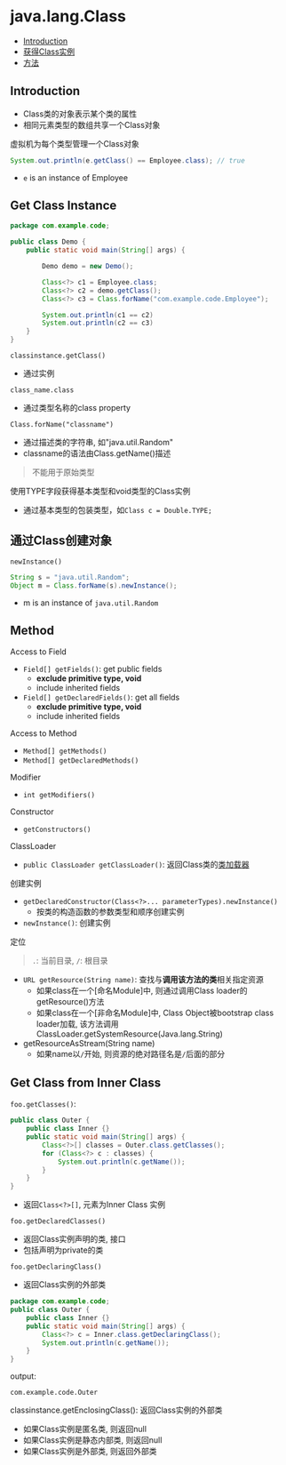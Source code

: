 # java.lang.Class

- [Introduction](#introduction)
- [获得Class实例](#获得class实例)
- [方法](#方法)

## Introduction

- Class类的对象表示某个类的属性
- 相同元素类型的数组共享一个Class对象

虚拟机为每个类型管理一个Class对象

```java
System.out.println(e.getClass() == Employee.class); // true
```

- `e` is an instance of Employee

## Get Class Instance

```java
package com.example.code;

public class Demo {
    public static void main(String[] args) {

        Demo demo = new Demo();

        Class<?> c1 = Employee.class;
        Class<?> c2 = demo.getClass();
        Class<?> c3 = Class.forName("com.example.code.Employee");

        System.out.println(c1 == c2)
        System.out.println(c2 == c3)
    }
}
```

`classinstance.getClass()`

- 通过实例

`class_name.class`

- 通过类型名称的class property

`Class.forName("classname")`

- 通过描述类的字符串, 如"java.util.Random"
- classname的语法由Class.getName()描述

> 不能用于原始类型

使用TYPE字段获得基本类型和void类型的Class实例

- 通过基本类型的包装类型，如`Class c = Double.TYPE;`


## 通过Class创建对象

`newInstance()`

```java
String s = "java.util.Random";
Object m = Class.forName(s).newInstance();
```

- m is an instance of `java.util.Random`

## Method

Access to Field

- `Field[] getFields()`: get public fields
  - **exclude primitive type, void**
  - include inherited fields
- `Field[] getDeclaredFields()`: get all fields
  - **exclude primitive type, void**
  - include inherited fields

Access to Method

- `Method[] getMethods()`
- `Method[] getDeclaredMethods()`

Modifier

- `int getModifiers()`

Constructor

- `getConstructors()`

ClassLoader

- `public ClassLoader getClassLoader()`: 返回Class类的[类加载器](Java_JVM_Class_ClassLoader.md)

创建实例

- `getDeclaredConstructor(Class<?>... parameterTypes).newInstance()`
  - 按类的构造函数的参数类型和顺序创建实例
- `newInstance()`: 创建实例

定位

> `.`: 当前目录, `/`: 根目录

- `URL getResource(String name)`: 查找与**调用该方法的类**相关指定资源
  - 如果class在一个[命名Module]中, 则通过调用Class loader的getResource()方法
  - 如果class在一个[非命名Module]中, Class Object被bootstrap class loader加载, 该方法调用ClassLoader.getSystemResource(Java.lang.String)
- getResourceAsStream(String name)
  - 如果name以`/`开始, 则资源的绝对路径名是`/`后面的部分

## Get Class from Inner Class

`foo.getClasses()`:

```java
public class Outer {
    public class Inner {}
    public static void main(String[] args) {
        Class<?>[] classes = Outer.class.getClasses();
        for (Class<?> c : classes) {
            System.out.println(c.getName());
        }
    }
}
```

- 返回`Class<?>[]`, 元素为Inner Class 实例

`foo.getDeclaredClasses()`

- 返回Class实例声明的类, 接口
- 包括声明为private的类

`foo.getDeclaringClass()`

- 返回Class实例的外部类

```java
package com.example.code;
public class Outer {
    public class Inner {}
    public static void main(String[] args) {
        Class<?> c = Inner.class.getDeclaringClass();
        System.out.println(c.getName());
    }
}
```

output:

```
com.example.code.Outer
```

classinstance.getEnclosingClass(): 返回Class实例的外部类

- 如果Class实例是匿名类, 则返回null
- 如果Class实例是静态内部类, 则返回null
- 如果Class实例是外部类, 则返回外部类
